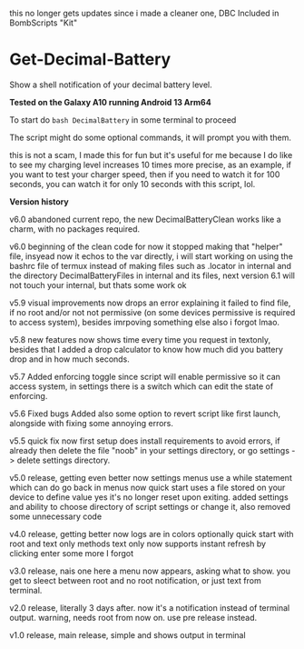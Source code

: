 this no longer gets updates since i made a cleaner one, DBC
Included in BombScripts "Kit"

# Get-Decimal-Battery
Show a shell notification of your decimal battery level.

**Tested on the Galaxy A10 running Android 13 Arm64**

To start
do `bash DecimalBattery` in some terminal to proceed

The script might do some optional commands, it will prompt you with them.

this is not a scam, I made this for fun but it's useful for me
because I do like to see my charging level increases 10 times
more precise, as an example, if you want to test your charger
speed, then if you need to watch it for 100 seconds, you can
watch it for only 10 seconds with this script, lol.

**Version history**

v6.0
abandoned current repo, the new DecimalBatteryClean works like a charm, with no packages required.

v6.0 beginning of the clean code
for now it stopped making that "helper" file, insyead now it
echos to the var directly, i will start working on using
the bashrc file of termux instead of making files such as
.locator in internal
and the directory DecimalBatteryFiles in internal
and its files, next version 6.1 will not touch your internal, but
thats some work ok

v5.9 visual improvements
now drops an error explaining it failed to find file, if no root
and/or not not permissive (on some devices permissive is required
to access system), besides imrpoving something else also i forgot
lmao.

v5.8 new features
now shows time every time you request in textonly,
besides that I added a drop calculator to know
how much did you battery drop and in how much seconds.

v5.7 Added enforcing toggle
since script will enable permissive so it can access system,
in settings there is a switch which can edit the state of enforcing.

v5.6 Fixed bugs
Added also some option to revert script like first launch,
alongside with fixing some annoying errors.

v5.5 quick fix
now first setup does install requirements to avoid errors,
if already then delete the file "noob" in your settings directory,
or go settings -> delete settings directory.

v5.0 release, getting even better
now settings menus use a while statement which can do go back in menus
now quick start uses a file stored on your device to define value
yes it's no longer reset upon exiting.
added settings and ability to choose directory of script settings
or change it, also removed some unnecessary code

v4.0 release, getting better
now logs are in colors optionally
quick start with root and text only methods
text only now supports instant refresh by clicking enter
some more I forgot

v3.0 release, nais one here
a menu now appears, asking what to show.
you get to sleect between root and no root notification,
or just text from terminal.

v2.0 release, literally 3 days after.
now it's a notification instead of terminal output.
warning, needs root from now on. use pre release instead.

v1.0 release, main release, simple and shows output in terminal
